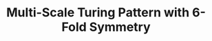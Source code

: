 ---
layout: media
title: "Multi-Scale Turing Pattern with 6-Fold Symmetry"
tags:
  categories: visual
blurb: 
ads: false
share: false
show_url: true
video:
  id: 143655094
---